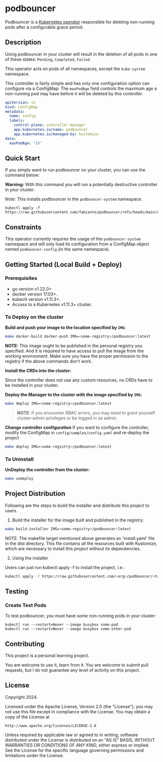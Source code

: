 # podbouncer

Podbouncer is a [Kubernetes operator](https://kubernetes.io/docs/concepts/extend-kubernetes/operator/)
responsible for deleting non-running pods after a configurable grace period.

## Description

Using podbouncer in your cluster will result in the deletion of all pods in one of
these states: `Pending`, `Completed`, `Failed`

This operator acts on pods of all namespaces, except the `kube-system` namespace.

This controller is fairly simple and has only one configuration option can configure
via a ConfigMap: The `maxPodAge` field controls the maximum age a non-running pod
may have before it will be deleted by this controller.

```yaml
apiVersion: v1
kind: ConfigMap
metadata:
  name: config
  labels:
    control-plane: controller-manager
    app.kubernetes.io/name: podbouncer
    app.kubernetes.io/managed-by: kustomize
data:
  maxPodAge: "1h"
```

## Quick Start

If you simply want to run podbouncer on your cluster, you can use the command below:

**Warning:** With this command you will run a potentially destructive controller in your cluster.

_Note:_ This installs podbouncer in the `podbouncer-system` namespace.

```shell
kubectl apply -f https://raw.githubusercontent.com/fabiante/podbouncer/refs/heads/main/dist/install.yaml
```

## Constraints

This operator currently requires the usage of the `podbouncer-system` namespace and will
only load its configuration from a ConfigMap object named `podbouncer-config` (in the same namespace).

## Getting Started (Local Build + Deploy)

### Prerequisites
- go version v1.22.0+
- docker version 17.03+.
- kubectl version v1.11.3+.
- Access to a Kubernetes v1.11.3+ cluster.

### To Deploy on the cluster

**Build and push your image to the location specified by `IMG`:**

```sh
make docker-build docker-push IMG=<some-registry>/podbouncer:latest
```

**NOTE:** This image ought to be published in the personal registry you specified.
And it is required to have access to pull the image from the working environment.
Make sure you have the proper permission to the registry if the above commands don’t work.

**Install the CRDs into the cluster:**

Since the controller does not use any custom resources, no CRDs have to be installed in your cluster.

**Deploy the Manager to the cluster with the image specified by `IMG`:**

```sh
make deploy IMG=<some-registry>/podbouncer:latest
```

> **NOTE**: If you encounter RBAC errors, you may need to grant yourself cluster-admin
privileges or be logged in as admin.

**Change controller configuration**
If you want to configure the controller, modify the ConfigMap in `config/samples/config.yaml`
and re-deploy the project

```sh
make deploy IMG=<some-registry>/podbouncer:latest
```

### To Uninstall

**UnDeploy the controller from the cluster:**

```sh
make undeploy
```

## Project Distribution

Following are the steps to build the installer and distribute this project to users.

1. Build the installer for the image built and published in the registry:

```sh
make build-installer IMG=<some-registry>/podbouncer:latest
```

NOTE: The makefile target mentioned above generates an 'install.yaml'
file in the dist directory. This file contains all the resources built
with Kustomize, which are necessary to install this project without
its dependencies.

2. Using the installer

Users can just run kubectl apply -f <URL for YAML BUNDLE> to install the project, i.e.:

```sh
kubectl apply -f https://raw.githubusercontent.com/<org>/podbouncer/<tag or branch>/dist/install.yaml
```

## Testing

### Create Test Pods

To test podbouncer, you must have some non-running pods in your cluster:

```shell
kubectl run --restart=Never --image busybox some-pod
kubectl run --restart=Never --image busybox some-other-pod
```

## Contributing

This project is a personal learning project.

You are welcome to use it, learn from it. You are welcome to submit pull requests,
but I do not guarantee any level of activity on this project.

## License

Copyright 2024.

Licensed under the Apache License, Version 2.0 (the "License");
you may not use this file except in compliance with the License.
You may obtain a copy of the License at

    http://www.apache.org/licenses/LICENSE-2.0

Unless required by applicable law or agreed to in writing, software
distributed under the License is distributed on an "AS IS" BASIS,
WITHOUT WARRANTIES OR CONDITIONS OF ANY KIND, either express or implied.
See the License for the specific language governing permissions and
limitations under the License.

